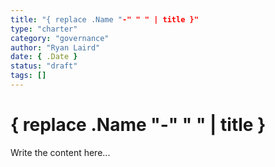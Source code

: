 ```yaml
---
title: "{ replace .Name "-" " " | title }"
type: "charter"
category: "governance"
author: "Ryan Laird"
date: { .Date }
status: "draft"
tags: []
---
```


# { replace .Name "-" " " | title }

Write the content here...
